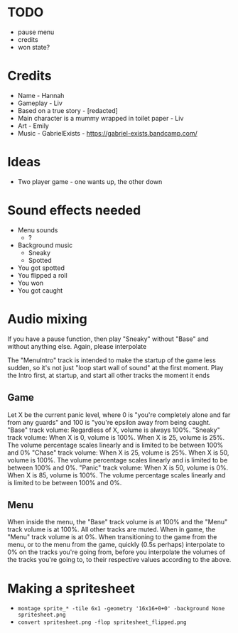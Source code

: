 # TODO

- pause menu
- credits
- won state?

# Credits

- Name - Hannah
- Gameplay - Liv
- Based on a true story - [redacted]
- Main character is a mummy wrapped in toilet paper - Liv
- Art - Emily
- Music - GabrielExists - https://gabriel-exists.bandcamp.com/

# Ideas

- Two player game - one wants up, the other down

# Sound effects needed

- Menu sounds
  - ?
- Background music
  - Sneaky
  - Spotted
- You got spotted
- You flipped a roll
- You won
- You got caught

# Audio mixing

If you have a pause function, then play "Sneaky" without "Base" and without anything else. Again, please interpolate

The "MenuIntro" track is intended to make the startup of the game less sudden, so it's not just "loop start wall of sound" at the first moment. Play the Intro first, at startup, and start all other tracks the moment it ends

## Game

Let X be the current panic level, where 0 is "you're completely alone and far from any guards" and 100 is "you're epsilon away from being caught.
"Base" track volume: Regardless of X, volume is always 100%.
"Sneaky" track volume: When X is 0, volume is 100%. When X is 25, volume is 25%. The volume percentage scales linearly and is limited to be between 100% and 0%
"Chase" track volume: When X is 25, volume is 25%. When X is 50, volume is 100%. The volume percentage scales linearly and is limited to be between 100% and 0%.
"Panic" track volume: When X is 50, volume is 0%. When X is 85, volume is 100%. The volume percentage scales linearly and is limited to be between 100% and 0%.

## Menu

When inside the menu, the "Base" track volume is at 100% and the "Menu" track volume is at 100%. All other tracks are muted.
When in game, the "Menu" track volume is at 0%.
When transitioning to the game from the menu, or to the menu from the game, quickly (0.5s perhaps) interpolate to 0% on the tracks you're going from, before you interpolate the volumes of the tracks you're going to, to their respective values according to the above.

# Making a spritesheet

- `montage sprite_* -tile 6x1 -geometry '16x16+0+0' -background None spritesheet.png`
- `convert spritesheet.png -flop spritesheet_flipped.png`
